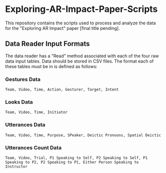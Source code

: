 # Exploring-AR-Impact-Paper-Scripts

This repository contains the scripts used to process and analyze the data for the "Exploring AR Impact" paper [final title pending].

## Data Reader Input Formats

The data reader has a "Read" method associated with each of the four raw data input tables. Data should be stored in CSV files. The format each of these tables must be in is defined as follows:

### Gestures Data
`Team, Video, Time, Action, Gesturer, Target, Intent`

### Looks Data
`Team, Video, Time, Initiator`

### Utterances Data
`Team, Video, Time, Purpose, SPeaker, Deictic Pronouns, Spatial Deictic`

### Utterances Count Data
`Team, Video, Trial, P1 Speaking to Self, P2 Speaking to Self, P1 Speaking to P2, P2 Speaking to P1, Either Person Speaking to Instructor`
